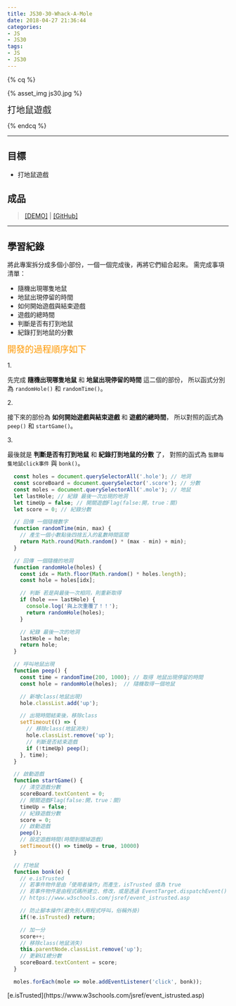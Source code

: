 ```yaml
---
title: JS30-30-Whack-A-Mole
date: 2018-04-27 21:36:44
categories:
- JS
- JS30
tags:
- JS
- JS30
---
```


{% cq %}

{% asset_img js30.jpg %}

<font style="font-size:20px;">打地鼠遊戲</font>

{% endcq %}

<!-- more -->
***

## 目標

- 打地鼠遊戲

## 成品

>[[DEMO]](https://kanboo.github.io/JavaScript30/30%20-%20Whack%20A%20Mole/) | [[GitHub]](https://github.com/kanboo/JavaScript30/blob/master/30%20-%20Whack%20A%20Mole/index.html)

***
## 學習紀錄

將此專案拆分成多個小部份，一個一個完成後，再將它們組合起來。
需完成事項清單：
  - 隨機出現哪隻地鼠
  - 地鼠出現停留的時間
  - 如何開始遊戲與結束遊戲
  - 遊戲的總時間
  - 判斷是否有打到地鼠
  - 紀錄打到地鼠的分數


<font style="color:#f90;font-size:20px;">開發的過程順序如下</font>

<span id="inline-toc">1.</span>

先完成 **隨機出現哪隻地鼠** 和 **地鼠出現停留的時間** 這二個的部份，
所以函式分別為 `randomHole()` 和 `randomTime()`。

<span id="inline-toc">2.</span>

接下來的部份為 **如何開始遊戲與結束遊戲** 和 **遊戲的總時間**，
所以對照的函式為 `peep()` 和 `startGame()`。

<span id="inline-toc">3.</span>

最後就是 **判斷是否有打到地鼠** 和 **紀錄打到地鼠的分數** 了，
對照的函式為 `監聽每隻地鼠click事件` 與 `bonk()`。



``` js 整段程式碼
  const holes = document.querySelectorAll('.hole'); // 地洞
  const scoreBoard = document.querySelector('.score'); // 分數
  const moles = document.querySelectorAll('.mole'); // 地鼠
  let lastHole; // 紀錄 最後一次出現的地洞
  let timeUp = false; // 開關遊戲Flag(false:開，true：關)
  let score = 0; // 紀錄分數

  // 回傳 一個隨機數字
  function randomTime(min, max) {
    // 產生一個小數點後四捨五入的亂數時間區間
    return Math.round(Math.random() * (max - min) + min);
  }

  // 回傳 一個隨機的地洞
  function randomHole(holes) {
    const idx = Math.floor(Math.random() * holes.length);
    const hole = holes[idx];

    // 判斷 若是與最後一次相同，則重新取得
    if (hole === lastHole) {
      console.log('與上次重覆了！！');
      return randomHole(holes);
    }

    // 紀錄 最後一次的地洞
    lastHole = hole;
    return hole;
  }

  // 呼叫地鼠出現
  function peep() {
    const time = randomTime(200, 1000); // 取得 地鼠出現停留的時間
    const hole = randomHole(holes);  // 隨機取得一個地鼠

    // 新增class(地鼠出現)
    hole.classList.add('up');

    // 出現時間結束後，移除class
    setTimeout(() => {
      // 移除class(地鼠消失)
      hole.classList.remove('up');
      // 判斷是否結束遊戲
      if (!timeUp) peep();
    }, time);
  }

  // 啟動遊戲
  function startGame() {
    // 清空遊戲分數
    scoreBoard.textContent = 0;
    // 開關遊戲Flag(false:開，true：關)
    timeUp = false;
    // 紀錄遊戲分數
    score = 0;
    // 啟動遊戲
    peep();
    // 設定遊戲時間(時間到關掉遊戲)
    setTimeout(() => timeUp = true, 10000)
  }

  // 打地鼠
  function bonk(e) {
    // e.isTrusted
    // 若事件物件是由「使用者操作」而產生，isTrusted 值為 true
    // 若事件物件是由程式碼所建立、修改，或是透過 EventTarget.dispatchEvent() 來觸發，則 isTrusted 值為 false。
    // https://www.w3schools.com/jsref/event_istrusted.asp

    // 防止腳本操作(避免別人用程式呼叫，俗稱外掛)
    if(!e.isTrusted) return;

    // 加一分
    score++;
    // 移除class(地鼠消失)
    this.parentNode.classList.remove('up');
    // 更新UI總分數
    scoreBoard.textContent = score;
  }

  moles.forEach(mole => mole.addEventListener('click', bonk));
  ```

  <div class="note info">[e.isTrusted](https://www.w3schools.com/jsref/event_istrusted.asp)</div>